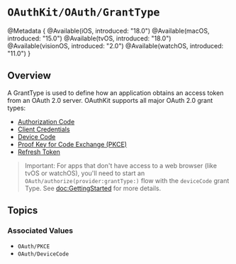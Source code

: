 # ``OAuthKit/OAuth/GrantType``

@Metadata {
    @Available(iOS, introduced: "18.0")
    @Available(macOS, introduced: "15.0")
    @Available(tvOS, introduced: "18.0")
    @Available(visionOS, introduced: "2.0")
    @Available(watchOS, introduced: "11.0")
}

## Overview
A GrantType is used to define how an application obtains an access token from an OAuth 2.0 server. OAuthKit supports all major OAuth 2.0 grant types:
- [Authorization Code](``authorizationCode(_:)``)
- [Client Credentials](``clientCredentials``)
- [Device Code](``deviceCode``)
- [Proof Key for Code Exchange (PKCE)](``pkce(_:)``)
- [Refresh Token](``refreshToken``)


> Important: For apps that don't have access to a web browser (like tvOS or watchOS), you'll need to start
an ``OAuth/authorize(provider:grantType:)`` flow with the ``deviceCode`` grant Type. See <doc:GettingStarted> for more details.

## Topics

### Associated Values

- ``OAuth/PKCE``
- ``OAuth/DeviceCode``
